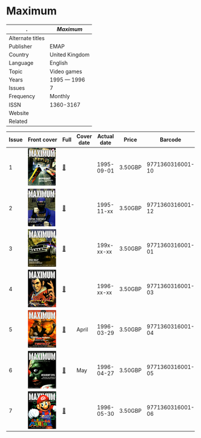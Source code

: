 # Maximum

. | _Maximum_
--- | ---
Alternate titles | 
Publisher | EMAP
Country | United Kingdom
Language | English
Topic | Video games
Years | 1995 &mdash; 1996
Issues | 7
Frequency | Monthly
ISSN | 1360-3167
Website | 
Related | 

Issue | Front&nbsp;cover | Full | Cover date | Actual date | Price | Barcode | Extras
----- | ---------------- | ---- | ---------- | ----------- | ----- | ------- | ------
1|![1](maximum/01.png)|[🔗][1]||1995-09-01|3.50GBP|9771360316001-10|
2|![2](maximum/02.png)|[🔗][2]||1995-11-xx|3.50GBP|9771360316001-12|
3|![3](maximum/03.png)|[🔗][3]||199x-xx-xx|3.50GBP|9771360316001-01|
4|![4](maximum/04.png)|[🔗][4]||1996-xx-xx|3.50GBP|9771360316001-03|
5|![5](maximum/05.png)|[🔗][5]|April|1996-03-29|3.50GBP|9771360316001-04|
6|![6](maximum/06.png)|[🔗][6]|May|1996-04-27|3.50GBP|9771360316001-05|
7|![7](maximum/07.png)|[🔗][7]||1996-05-30|3.50GBP|9771360316001-06|

[1]: https://archive.org/details/maximum-the-video-game-magazine-issue-1-october-1995-uk
[2]: https://archive.org/details/maximum-the-video-game-magazine-issue-2-november-1995-uk
[3]: https://archive.org/details/maximum-03
[4]: https://archive.org/details/maximum-the-video-game-magazine-issue-4-february-1996-uk
[5]: https://archive.org/details/maximum-the-video-game-magazine-issue-5-april-1996-uk
[6]: https://archive.org/details/maximum-the-video-game-magazine-issue-6-may-1996-uk
[7]: https://archive.org/details/maximum-the-video-game-magazine-issue-7-june-1996-uk

